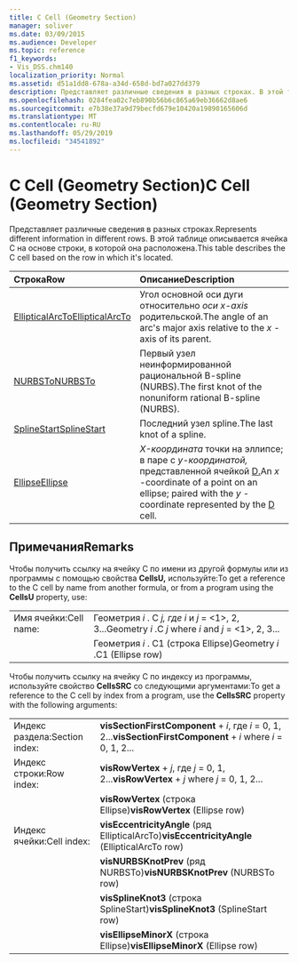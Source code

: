 ```yaml
---
title: C Cell (Geometry Section)
manager: soliver
ms.date: 03/09/2015
ms.audience: Developer
ms.topic: reference
f1_keywords:
- Vis_DSS.chm140
localization_priority: Normal
ms.assetid: d51a1dd8-678a-a34d-658d-bd7a027dd379
description: Представляет различные сведения в разных строках. В этой таблице описывается ячейка C на основе строки, в которой она расположена.
ms.openlocfilehash: 0284fea02c7eb890b56b6c865a69eb36662d8ae6
ms.sourcegitcommit: e7b38e37a9d79becfd679e10420a19890165606d
ms.translationtype: MT
ms.contentlocale: ru-RU
ms.lasthandoff: 05/29/2019
ms.locfileid: "34541892"
---
```

# <a name="c-cell-geometry-section"></a><span data-ttu-id="d4c36-104">C Cell (Geometry Section)</span><span class="sxs-lookup"><span data-stu-id="d4c36-104">C Cell (Geometry Section)</span></span>

<span data-ttu-id="d4c36-105">Представляет различные сведения в разных строках.</span><span class="sxs-lookup"><span data-stu-id="d4c36-105">Represents different information in different rows.</span></span> <span data-ttu-id="d4c36-106">В этой таблице описывается ячейка C на основе строки, в которой она расположена.</span><span class="sxs-lookup"><span data-stu-id="d4c36-106">This table describes the C cell based on the row in which it's located.</span></span>
  
|<span data-ttu-id="d4c36-107">Строка</span><span class="sxs-lookup"><span data-stu-id="d4c36-107">Row</span></span>|<span data-ttu-id="d4c36-108">Описание</span><span class="sxs-lookup"><span data-stu-id="d4c36-108">Description</span></span>|
|:-----|:-----|
|[<span data-ttu-id="d4c36-109">EllipticalArcTo</span><span class="sxs-lookup"><span data-stu-id="d4c36-109">EllipticalArcTo</span></span>](ellipticalarcto-row-geometry-section.md) <br/> | <span data-ttu-id="d4c36-110">Угол основной оси дуги относительно  *оси x-axis*  родительской.</span><span class="sxs-lookup"><span data-stu-id="d4c36-110">The angle of an arc's major axis relative to the  *x*  -axis of its parent.</span></span>  <br/> |
|[<span data-ttu-id="d4c36-111">NURBSTo</span><span class="sxs-lookup"><span data-stu-id="d4c36-111">NURBSTo</span></span>](nurbsto-row-geometry-section.md) <br/> | <span data-ttu-id="d4c36-112">Первый узел неинформированной рациональной B-spline (NURBS).</span><span class="sxs-lookup"><span data-stu-id="d4c36-112">The first knot of the nonuniform rational B-spline (NURBS).</span></span>  <br/> |
|[<span data-ttu-id="d4c36-113">SplineStart</span><span class="sxs-lookup"><span data-stu-id="d4c36-113">SplineStart</span></span>](splinestart-row-geometry-section.md) <br/> | <span data-ttu-id="d4c36-114">Последний узел spline.</span><span class="sxs-lookup"><span data-stu-id="d4c36-114">The last knot of a spline.</span></span>  <br/> |
|[<span data-ttu-id="d4c36-115">Ellipse</span><span class="sxs-lookup"><span data-stu-id="d4c36-115">Ellipse</span></span>](ellipse-row-geometry-section.md) <br/> | <span data-ttu-id="d4c36-116">*X-координата* точки на эллипсе; в паре с *y-координатой,* представленной ячейкой [D.](d-cell-geometry-section.md)</span><span class="sxs-lookup"><span data-stu-id="d4c36-116">An  *x*  -coordinate of a point on an ellipse; paired with the  *y*  -coordinate represented by the [D](d-cell-geometry-section.md) cell.</span></span>  <br/> |
   
## <a name="remarks"></a><span data-ttu-id="d4c36-117">Примечания</span><span class="sxs-lookup"><span data-stu-id="d4c36-117">Remarks</span></span>

<span data-ttu-id="d4c36-118">Чтобы получить ссылку на ячейку C по имени из другой формулы или из программы с помощью свойства **CellsU,** используйте:</span><span class="sxs-lookup"><span data-stu-id="d4c36-118">To get a reference to the C cell by name from another formula, or from a program using the **CellsU** property, use:</span></span> 
  
|||
|:-----|:-----|
| <span data-ttu-id="d4c36-119">Имя ячейки:</span><span class="sxs-lookup"><span data-stu-id="d4c36-119">Cell name:</span></span>  <br/> | <span data-ttu-id="d4c36-120">Геометрия  *i*  . C  *j,*            *где i*  и  *j*  = <1>, 2, 3...</span><span class="sxs-lookup"><span data-stu-id="d4c36-120">Geometry  *i*  .C  *j*            where  *i*  and  *j*  = <1>, 2, 3...</span></span>  <br/> |
|| <span data-ttu-id="d4c36-121">Геометрия  *i*  . C1 (строка Ellipse)</span><span class="sxs-lookup"><span data-stu-id="d4c36-121">Geometry  *i*  .C1 (Ellipse row)</span></span>  <br/> |
   
<span data-ttu-id="d4c36-122">Чтобы получить ссылку на ячейку C по индексу из программы, используйте свойство **CellsSRC** со следующими аргументами:</span><span class="sxs-lookup"><span data-stu-id="d4c36-122">To get a reference to the C cell by index from a program, use the **CellsSRC** property with the following arguments:</span></span> 
  
|||
|:-----|:-----|
| <span data-ttu-id="d4c36-123">Индекс раздела:</span><span class="sxs-lookup"><span data-stu-id="d4c36-123">Section index:</span></span>  <br/> |<span data-ttu-id="d4c36-124">**visSectionFirstComponent** +  *i*, где *i* = 0, 1, 2...</span><span class="sxs-lookup"><span data-stu-id="d4c36-124">**visSectionFirstComponent** +  *i*            where  *i*  = 0, 1, 2...</span></span>  <br/> |
| <span data-ttu-id="d4c36-125">Индекс строки:</span><span class="sxs-lookup"><span data-stu-id="d4c36-125">Row index:</span></span>  <br/> |<span data-ttu-id="d4c36-126">**visRowVertex** +  *j*, где *j* = 0, 1, 2...</span><span class="sxs-lookup"><span data-stu-id="d4c36-126">**visRowVertex** +  *j*            where  *j*  = 0, 1, 2...</span></span>  <br/> |
||<span data-ttu-id="d4c36-127">**visRowVertex** (строка Ellipse)</span><span class="sxs-lookup"><span data-stu-id="d4c36-127">**visRowVertex** (Ellipse row)</span></span>  <br/> |
| <span data-ttu-id="d4c36-128">Индекс ячейки:</span><span class="sxs-lookup"><span data-stu-id="d4c36-128">Cell index:</span></span>  <br/> |<span data-ttu-id="d4c36-129">**visEccentricityAngle** (ряд EllipticalArcTo)</span><span class="sxs-lookup"><span data-stu-id="d4c36-129">**visEccentricityAngle** (EllipticalArcTo row)</span></span>  <br/> |
||<span data-ttu-id="d4c36-130">**visNURBSKnotPrev** (ряд NURBSTo)</span><span class="sxs-lookup"><span data-stu-id="d4c36-130">**visNURBSKnotPrev** (NURBSTo row)</span></span>  <br/> |
||<span data-ttu-id="d4c36-131">**visSplineKnot3** (строка SplineStart)</span><span class="sxs-lookup"><span data-stu-id="d4c36-131">**visSplineKnot3** (SplineStart row)</span></span>  <br/> |
||<span data-ttu-id="d4c36-132">**visEllipseMinorX** (строка Ellipse)</span><span class="sxs-lookup"><span data-stu-id="d4c36-132">**visEllipseMinorX** (Ellipse row)</span></span>  <br/> |
   


